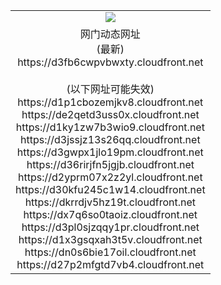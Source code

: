 ﻿<table>
  <tr></tr>
  <tr><td colspan=2 align=center><img src="https://d3fb6cwpvbwxty.cloudfront.net/Up/oGate.jpg" /></td></tr>
  <tr><td colspan=2 align=center>网门动态网址<br/>(最新)
<br>https://d3fb6cwpvbwxty.cloudfront.net
<br/><br/>(以下网址可能失效)
<br>https://d1p1cbozemjkv8.cloudfront.net
<br>https://de2qetd3uss0x.cloudfront.net
<br>https://d1ky1zw7b3wio9.cloudfront.net
<br>https://d3jssjz13s26qq.cloudfront.net
<br>https://d3gwpx1jlo19pm.cloudfront.net
<br>https://d36rirjfn5jgjb.cloudfront.net
<br>https://d2yprm07x2z2yl.cloudfront.net
<br>https://d30kfu245c1w14.cloudfront.net
<br>https://dkrrdjv5hz19t.cloudfront.net
<br>https://dx7q6so0taoiz.cloudfront.net
<br>https://d3pl0sjzqqy1pr.cloudfront.net
<br>https://d1x3gsqxah3t5v.cloudfront.net
<br>https://dn0s6bie17oil.cloudfront.net
<br>https://d27p2mfgtd7vb4.cloudfront.net
    </td>
  </tr>
</table>

